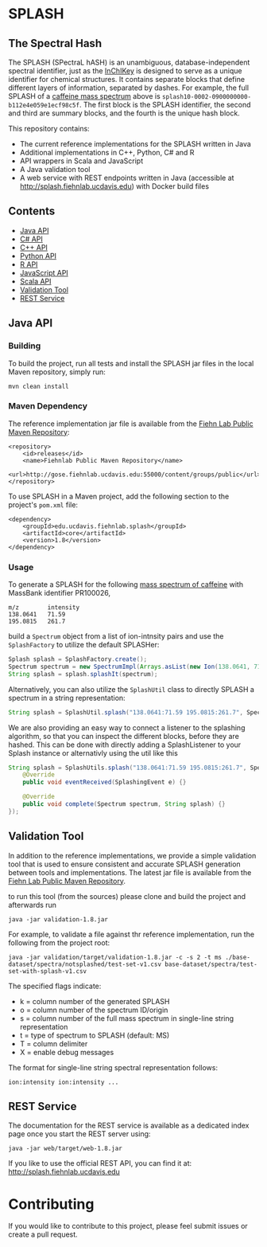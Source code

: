 # SPLASH

## The Spectral Hash

The SPLASH (SPectraL hASH) is an unambiguous, database-independent spectral identifier, just as the [InChIKey](http://www.inchi-trust.org/technical-faq/#2.7) is designed to serve as a unique identifier for chemical structures.  It 
contains separate blocks that define different layers of information, separated by dashes. For example, the full SPLASH of a [caffeine mass spectrum](http://massbank.eu/MassBank/jsp/FwdRecord.jsp?id=PR100026) above is `splash10-0002-0900000000-b112e4e059e1ecf98c5f`. The first block is the SPLASH identifier, the second and third are summary blocks, and the fourth is the unique hash block.

This repository contains:

*  The current reference implementations for the SPLASH written in Java
* Additional implementations in C++, Python, C# and R
* API wrappers in Scala and JavaScript
* A Java validation tool 
* A web service with REST endpoints written in Java (accessible at http://splash.fiehnlab.ucdavis.edu) with Docker build files


## Contents

* [Java API](#java-api)
* [C# API](csharp)
* [C++ API](cpp)
* [Python API](python)
* [R API](splashR)
* [JavaScript API](javascript)
* [Scala API](scala)
* [Validation Tool](#validation-tool)
* [REST Service](#rest-service)




## Java API

### Building

To build the project, run all tests and install the SPLASH jar files in the local Maven repository, simply run:

    mvn clean install


### Maven Dependency

The reference implementation jar file is available from the [Fiehn Lab Public Maven Repository](http://gose.fiehnlab.ucdavis.edu:55000/content/groups/public/edu/ucdavis/fiehnlab/splash/core/1.8/core-1.8.jar):

    <repository>
        <id>releases</id>
        <name>Fiehnlab Public Maven Repository</name>
        <url>http://gose.fiehnlab.ucdavis.edu:55000/content/groups/public</url>
    </repository>

To use SPLASH in a Maven project, add the following section to the project's `pom.xml` file:

    <dependency>
        <groupId>edu.ucdavis.fiehnlab.splash</groupId>
        <artifactId>core</artifactId>
        <version>1.8</version>
    </dependency>


### Usage

To generate a SPLASH for the following [mass spectrum of caffeine](http://www.massbank.jp/jsp/FwdRecord.jsp?id=PR100026) with MassBank identifier PR100026,

```
m/z        intensity
138.0641   71.59
195.0815   261.7
```

build a `Spectrum` object from a list of ion-intnsity pairs and use the `SplashFactory` to utilize the default SPLASHer:

```java
Splash splash = SplashFactory.create();
Spectrum spectrum = new SpectrumImpl(Arrays.asList(new Ion(138.0641, 71.59), new Ion(195.0815, 261.7)), SpectraType.MS);
String splash = splash.splashIt(spectrum);
```

Alternatively, you can also utilize the `SplashUtil` class to directly SPLASH a spectrum in a string representation:

```java
String splash = SplashUtil.splash("138.0641:71.59 195.0815:261.7", SpectraType.MS);
```

We are also providing an easy way to connect a listener to the splashing algorithm, so that you can inspect the different blocks, before they are hashed. This can be done with directly adding a SplashListener to your Splash instance or alternativly using the util like this

```java
String splash = SplashUtils.splash("138.0641:71.59 195.0815:261.7", SpectraType.MS, new SplashListener() {
    @Override
    public void eventReceived(SplashingEvent e) {}

    @Override
    public void complete(Spectrum spectrum, String splash) {}
});
```


## Validation Tool

In addition to the reference implementations, we provide a simple validation tool that is used to ensure consistent and accurate SPLASH generation between tools and implementations.  The latest jar file is available from the [Fiehn Lab Public Maven Repository](http://gose.fiehnlab.ucdavis.edu:55000/content/groups/public/edu/ucdavis/fiehnlab/splash/validation/1.8/validation-1.8.jar).  

to run this tool (from the sources) please clone and build the project and afterwards run

```
java -jar validation-1.8.jar
```

For example, to validate a file against thr reference implementation, run the following from the project root:

```
java -jar validation/target/validation-1.8.jar -c -s 2 -t ms ./base-dataset/spectra/notsplashed/test-set-v1.csv base-dataset/spectra/test-set-with-splash-v1.csv
```

The specified flags indicate:

* k = column number of the generated SPLASH
* o = column number of the spectrum ID/origin
* s = column number of the full mass spectrum in single-line string representation
* t = type of spectrum to SPLASH (default: MS)
* T = column delimiter
* X = enable debug messages

The format for single-line string spectral representation follows:

```
ion:intensity ion:intensity ...
```

## REST Service

The documentation for the REST service is available as a dedicated index page  once you start the REST server using:

```
java -jar web/target/web-1.8.jar
```

If you like to use the official REST API, you can find it at: http://splash.fiehnlab.ucdavis.edu


# Contributing

If you would like to contribute to this project, please feel submit issues or create a pull request. 